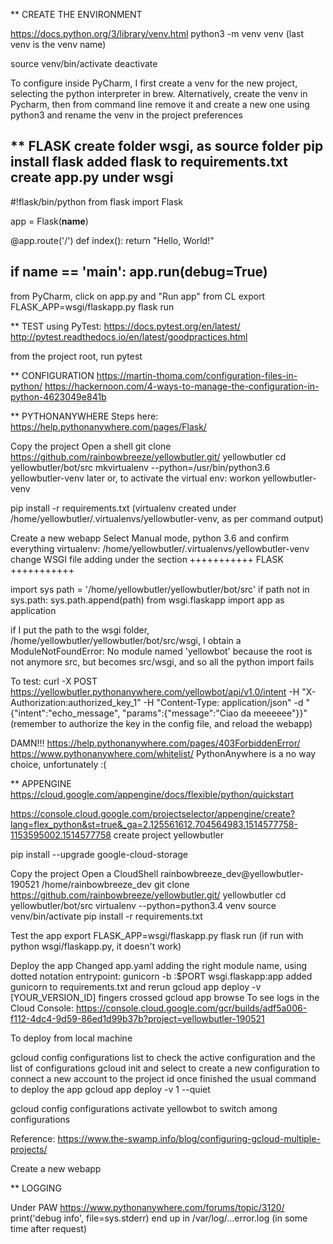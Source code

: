 ** CREATE THE ENVIRONMENT

https://docs.python.org/3/library/venv.html
python3 -m venv venv
(last venv is the venv name)

source venv/bin/activate
deactivate

To configure inside PyCharm, I first create a venv for the new project, selecting the python interpreter in brew.
Alternatively, create the venv in Pycharm, then from command line remove it and create a new one using python3 and rename the venv in the project preferences


** FLASK
create folder wsgi, as source folder
pip install flask
added flask to requirements.txt
create app.py under wsgi
---
#!flask/bin/python
from flask import Flask

app = Flask(__name__)


@app.route('/')
def index():
    return "Hello, World!"


if __name__ == '__main__':
    app.run(debug=True)
---

from PyCharm, click on app.py and "Run app"
from CL
 export FLASK_APP=wsgi/flaskapp.py
 flask run


** TEST
using PyTest: https://docs.pytest.org/en/latest/
http://pytest.readthedocs.io/en/latest/goodpractices.html

from the project root, run pytest


** CONFIGURATION
https://martin-thoma.com/configuration-files-in-python/
https://hackernoon.com/4-ways-to-manage-the-configuration-in-python-4623049e841b


** PYTHONANYWHERE
Steps here: https://help.pythonanywhere.com/pages/Flask/

Copy the project
 Open a shell
 git clone https://github.com/rainbowbreeze/yellowbutler.git/ yellowbutler
 cd yellowbutler/bot/src
 mkvirtualenv --python=/usr/bin/python3.6 yellowbutler-venv
  later or, to activate the virtual env: workon yellowbutler-venv

 pip install -r requirements.txt
 (virtualenv created under /home/yellowbutler/.virtualenvs/yellowbutler-venv, as per command output)
 
Create a new webapp
 Select Manual mode, python 3.6 and confirm everything
 virtualenv:  /home/yellowbutler/.virtualenvs/yellowbutler-venv
 change WSGI file adding under the section +++++++++++ FLASK +++++++++++
 
  import sys
  path = '/home/yellowbutler/yellowbutler/bot/src'
  if path not in sys.path:
      sys.path.append(path)
  from wsgi.flaskapp import app as application

if I put the path to the wsgi folder, /home/yellowbutler/yellowbutler/bot/src/wsgi, I obtain a
 ModuleNotFoundError: No module named 'yellowbot'
because the root is not anymore src, but becomes src/wsgi, and so all the python import fails


To test:
curl -X POST https://yellowbutler.pythonanywhere.com/yellowbot/api/v1.0/intent -H "X-Authorization:authorized_key_1" -H "Content-Type: application/json" -d "{\"intent\":\"echo_message\", \"params\":{\"message\":\"Ciao da meeeeee\"}}"
(remember to authorize the key in the config file, and reload the webapp)

DAMN!!!
https://help.pythonanywhere.com/pages/403ForbiddenError/
https://www.pythonanywhere.com/whitelist/
PythonAnywhere is a no way choice, unfortunately :(


** APPENGINE
https://cloud.google.com/appengine/docs/flexible/python/quickstart

https://console.cloud.google.com/projectselector/appengine/create?lang=flex_python&st=true&_ga=2.125561612.704564983.1514577758-1153595002.1514577758
create project yellowbutler

pip install --upgrade google-cloud-storage

Copy the project
 Open a CloudShell
   rainbowbreeze_dev@yellowbutler-190521
   /home/rainbowbreeze_dev
 git clone https://github.com/rainbowbreeze/yellowbutler.git/ yellowbutler
 cd yellowbutler/bot/src
 virtualenv --python=python3.4 venv
 source venv/bin/activate
 pip install -r requirements.txt
 
Test the app
 export FLASK_APP=wsgi/flaskapp.py
 flask run
 (if run with python wsgi/flaskapp.py, it doesn't work)

Deploy the app
 Changed app.yaml adding the right module name, using dotted notation
  entrypoint: gunicorn -b :$PORT wsgi.flaskapp:app
 added gunicorn to requirements.txt and rerun 
 gcloud app deploy -v [YOUR_VERSION_ID]
 fingers crossed
 gcloud app browse
 To see logs in the Cloud Console: https://console.cloud.google.com/gcr/builds/adf5a006-f112-4dc4-9d59-86ed1d99b37b?project=yellowbutler-190521


To deploy from local machine

gcloud config configurations list
 to check the active configuration and the list of configurations
gcloud init
 and select to create a new configuration to connect a new account to the project id
once finished the usual command to deploy the app
gcloud app deploy -v 1 --quiet

gcloud config configurations activate yellowbot
 to switch among configurations

Reference: https://www.the-swamp.info/blog/configuring-gcloud-multiple-projects/


 
Create a new webapp


** LOGGING

Under PAW
 https://www.pythonanywhere.com/forums/topic/3120/
  print('debug info', file=sys.stderr)
  end up in /var/log/…error.log (in some time after request)